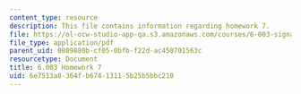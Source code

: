```yaml
---
content_type: resource
description: This file contains information regarding homework 7.
file: https://ol-ocw-studio-app-qa.s3.amazonaws.com/courses/6-003-signals-and-systems-fall-2011/6e7513a8364fb67413115b25b5bbc210_MIT6_003F11_hw07.pdf
file_type: application/pdf
parent_uid: 0809880b-cf05-0bfb-f22d-ac450701563c
resourcetype: Document
title: 6.003 Homework 7
uid: 6e7513a8-364f-b674-1311-5b25b5bbc210
---
```

